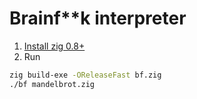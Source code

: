 # Brainf**k interpreter

1. [Install zig 0.8+](https://ziglang.org/download/)
2. Run

```bash
zig build-exe -OReleaseFast bf.zig
./bf mandelbrot.zig
```

